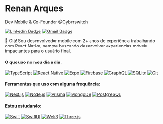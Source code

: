 
# Renan Arques

Dev Mobile & Co-Founder @Cyberswitch

[![Linkedin Badge](https://img.shields.io/badge/-Renan%20Arques-000?style=flat-square&logo=Linkedin&logoColor=white&link=https://https://www.linkedin.com/in/renan-arques/)](https://www.linkedin.com/in/renan-arques/)
[![Gmail Badge](https://img.shields.io/badge/-renan.arques@gmail.com-000?style=flat-square&logo=Gmail&logoColor=white&link=mailto:renan.arques@gmail.com)](mailto:renan.arques@gmail.com)

[//]: # "![Views Counter](https://komarev.com/ghpvc/?username=RenanArques&color=5A45E1&style=for-the-badge)"

👋 Olá! Sou desenvolvedor mobile com 2+ anos de experiência trabalhando com React Native, sempre buscando desenvolver experiencias móveis impactantes para o usuário final.

#### O que uso no meu dia a dia:

[![TypeScript](https://img.shields.io/badge/-TypeScript-9946F4?style=for-the-badge&logo=TypeScript&logoColor=white)](https://www.typescriptlang.org/)
[![React Native](https://img.shields.io/badge/-React%20Native-9946F4?style=for-the-badge&logo=React&logoColor=white)](https://reactnative.dev/)
[![Expo](https://img.shields.io/badge/-Expo-9946F4?style=for-the-badge&logo=Expo&logoColor=white)](https://expo.dev/)
[![Firebase](https://img.shields.io/badge/-Firebase-9946F4?style=for-the-badge&logo=Firebase&logoColor=white)](https://firebase.google.com/)
[![GraphQL](https://img.shields.io/badge/-GraphQL-9946F4?style=for-the-badge&logo=GraphQL&logoColor=white)](https://graphql.org/)
[![SQLite](https://img.shields.io/badge/-SQLite-9946F4?style=for-the-badge&logo=SQLite&logoColor=white)](https://www.sqlite.org/)
[![Git](https://img.shields.io/badge/-Git-9946F4?style=for-the-badge&logo=Git&logoColor=white)](https://git-scm.com/)

#### Ferramentas que uso com alguma frequência:

[![Next.js](https://img.shields.io/badge/-Next.js-793EE9?style=for-the-badge&logo=Next.js&logoColor=white)](https://nextjs.org/)
[![Node.js](https://img.shields.io/badge/-Node.js-793EE9?style=for-the-badge&logo=Node.js&logoColor=white)](https://nodejs.org/)
[![Prisma](https://img.shields.io/badge/-Prisma-793EE9?style=for-the-badge&logo=Prisma&logoColor=white)](https://www.prisma.io/)
[![MongoDB](https://img.shields.io/badge/-MongoDB-793EE9?style=for-the-badge&logo=MongoDB&logoColor=white)](https://www.mongodb.com/)
[![PostgreSQL](https://img.shields.io/badge/-PostgreSQL-793EE9?style=for-the-badge&logo=PostgreSQL&logoColor=white)](https://www.postgresql.org/)

#### Estou estudando:

[![Swift](https://img.shields.io/badge/-Swift-5935DE?style=for-the-badge&logo=Swift&logoColor=white)](https://developer.apple.com/swift/)
[![SwiftUI](https://img.shields.io/badge/-SwiftUI-5935DE?style=for-the-badge&logo=Apple&logoColor=white)](https://developer.apple.com/xcode/swiftui/)
[![Web3](https://img.shields.io/badge/-Web3-5935DE?style=for-the-badge&logo=Ethereum&logoColor=white)](https://web3js.readthedocs.io/)
[![Three.js](https://img.shields.io/badge/-Three.js-5935DE?style=for-the-badge&logo=Three.js&logoColor=white)](https://threejs.org/)

[//]: # "[![C++](https://img.shields.io/badge/-C%2B%2B-5935DE?style=for-the-badge&logo=c%2B%2B&logoColor=white)](https://en.wikipedia.org/wiki/C%2B%2B)"
